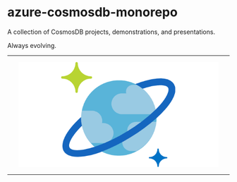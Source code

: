 # azure-cosmosdb-monorepo

A collection of CosmosDB projects, demonstrations, and presentations.

Always evolving.

---

<p align="center">
    <img src="presentations/img/cosmos-db.png" width="90%">
</p>

---
